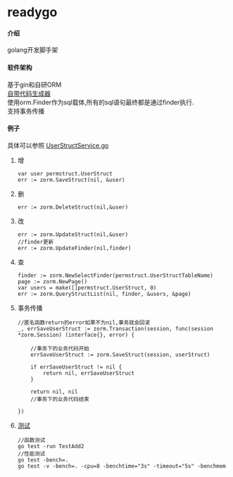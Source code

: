 # readygo

#### 介绍
golang开发脚手架

#### 软件架构
基于gin和自研ORM  
[自带代码生成器](https://gitee.com/chunanyong/readygo/tree/master/codeGenerator)  
使用orm.Finder作为sql载体,所有的sql语句最终都是通过finder执行.  
支持事务传播  


#### 例子
具体可以参照 [UserStructService.go](https://gitee.com/chunanyong/readygo/tree/master/permission/permservice)

1.  增
    ```
    var user permstruct.UserStruct
    err := zorm.SaveStruct(nil, &user)
    ```
2.  删
    ```
    err := zorm.DeleteStruct(nil,&user)
    ```
  
3.  改
    ```
    err := zorm.UpdateStruct(nil,&user)
    //finder更新
    err := zorm.UpdateFinder(nil,finder)
    ```
4.  查
    ```
	finder := zorm.NewSelectFinder(permstruct.UserStructTableName)
	page := zorm.NewPage()
	var users = make([]permstruct.UserStruct, 0)
	err := zorm.QueryStructList(nil, finder, &users, &page)
    ```
5.  事务传播
    ```
    //匿名函数return的error如果不为nil,事务就会回滚
	_, errSaveUserStruct := zorm.Transaction(session, func(session *zorm.Session) (interface{}, error) {

		//事务下的业务代码开始
		errSaveUserStruct := zorm.SaveStruct(session, userStruct)

		if errSaveUserStruct != nil {
			return nil, errSaveUserStruct
		}

		return nil, nil
		//事务下的业务代码结束

	})
    ```
6.  [测试](https://www.jianshu.com/p/1adc69468b6f)
    ```
    //函数测试
    go test -run TestAdd2
    //性能测试
    go test -bench=.
    go test -v -bench=. -cpu=8 -benchtime="3s" -timeout="5s" -benchmem
    ```

